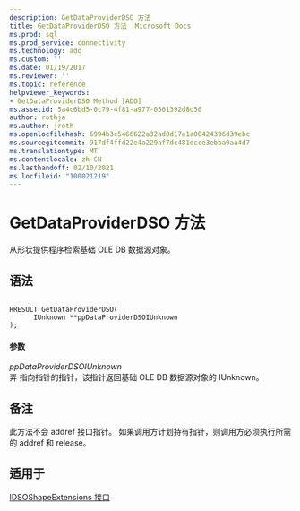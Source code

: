 ```yaml
---
description: GetDataProviderDSO 方法
title: GetDataProviderDSO 方法 |Microsoft Docs
ms.prod: sql
ms.prod_service: connectivity
ms.technology: ado
ms.custom: ''
ms.date: 01/19/2017
ms.reviewer: ''
ms.topic: reference
helpviewer_keywords:
- GetDataProviderDSO Method [ADO]
ms.assetid: 5a4c6bd5-0c79-4f81-a977-0561392d8d50
author: rothja
ms.author: jroth
ms.openlocfilehash: 6994b3c5466622a32ad0d17e1a00424396d39ebc
ms.sourcegitcommit: 917df4ffd22e4a229af7dc481dcce3ebba0aa4d7
ms.translationtype: MT
ms.contentlocale: zh-CN
ms.lasthandoff: 02/10/2021
ms.locfileid: "100021219"
---
```

# <a name="getdataproviderdso-method"></a>GetDataProviderDSO 方法
从形状提供程序检索基础 OLE DB 数据源对象。  
  
## <a name="syntax"></a>语法  
  
```  
  
HRESULT GetDataProviderDSO(  
      IUnknown **ppDataProviderDSOIUnknown  
);  
```  
  
#### <a name="parameters"></a>参数  
 *ppDataProviderDSOIUnknown*  
 弄 指向指针的指针，该指针返回基础 OLE DB 数据源对象的 IUnknown。  
  
## <a name="remarks"></a>备注  
 此方法不会 addref 接口指针。 如果调用方计划持有指针，则调用方必须执行所需的 addref 和 release。  
  
## <a name="applies-to"></a>适用于  
 [IDSOShapeExtensions 接口](./idsoshapeextensions-interface.md)